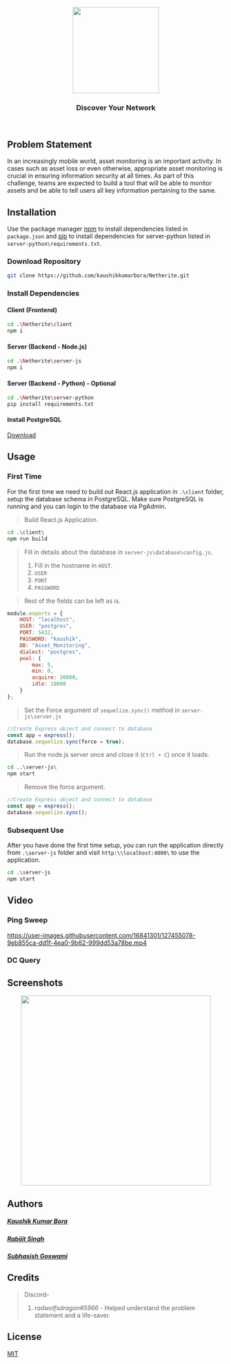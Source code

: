 <div align="center" class="row">
  <img src="https://i.imgur.com/94ryGD9.png" width="200"/>
</div>
<h3 align="center">Discover Your Network</h3>
<br>

## Problem Statement

In an increasingly mobile world, asset monitoring is an important activity. In cases such as asset loss or even otherwise, appropriate asset monitoring is crucial in ensuring information security at all times. As part of this challenge, teams are expected to build a tool that will be able to monitor assets and be able to tell users all key information pertaining to the same.

## Installation

Use the package manager [npm](https://nodejs.org/en/download/) to install dependencies listed in `package.json` and [pip]() to install dependencies for server-python listed in `server-python\requirements.txt`.

### Download Repository
```bash
git clone https://github.com/kaushikkumarbora/Netherite.git
```
### Install Dependencies
#### Client (Frontend)
```bash
cd .\Netherite\client
npm i
```
#### Server (Backend - Node.js)
```bash
cd .\Netherite\server-js
npm i
```
#### Server (Backend - Python) - Optional
```bash
cd .\Netherite\server-python
pip install requirements.txt
```
#### Install PostgreSQL
[Download](https://www.postgresql.org/download/)

## Usage

### First Time
For the first time we need to build out React.js application in `.\client` folder, setup the database schema in PostgreSQL. Make sure PostgreSQL is running and you can login to the database via PgAdmin.

> Build React.js Application.
```bash
cd .\client\
npm run build
```

>Fill in details about the database in `server-js\database\config.js`.
> 1. Fill in the hostname in `HOST`.
> 2. `USER`
> 3. `PORT`
> 4. `PASSWORD`

> Rest of the fields can be left as is.
```javascript
module.exports = {
    HOST: "localhost",
    USER: "postgres",
    PORT: 5432,
    PASSWORD: "kaushik",
    DB: "Asset_Monitoring",
    dialect: "postgres",
    pool: {
        max: 5,
        min: 0,
        acquire: 30000,
        idle: 10000
    }
};
```
> Set the Force argument of `sequelize.sync()` method in `server-js\server.js`
```javascript
//Create Express object and connect to database
const app = express();
database.sequelize.sync(force = true);
```
> Run the node.js server once and close it (`Ctrl + C`) once it loads.
```bash
cd ..\server-js\
npm start
```
> Remove the force argument.
```javascript
//Create Express object and connect to database
const app = express();
database.sequelize.sync();
```
### Subsequent Use
After you have done the first time setup, you can run the application directly from `.\server-js` folder and visit `http:\\localhost:4000\` to use the application.
```bash
cd .\server-js
npm start
```

## Video
### Ping Sweep
https://user-images.githubusercontent.com/16841301/127455078-9eb855ca-dd1f-4ea0-9b62-999dd53a78be.mp4

### DC Query


## Screenshots
<div align="center">
<img src="https://i.imgur.com/xdFROEn.png" width="440" align="center"/>
</div>

## Authors

##### [Kaushik Kumar Bora](https://github.com/kaushikkumarbora)
##### [Rabijit Singh](https://github.com/rabijitsingh)
##### [Subhasish Goswami](https://github.com/subhasishgoswami)


## Credits
> Discord-
> 1. *radwolfsdragon#5966* - Helped understand the problem statement and a life-saver.


## License
[MIT](https://choosealicense.com/licenses/mit/)
